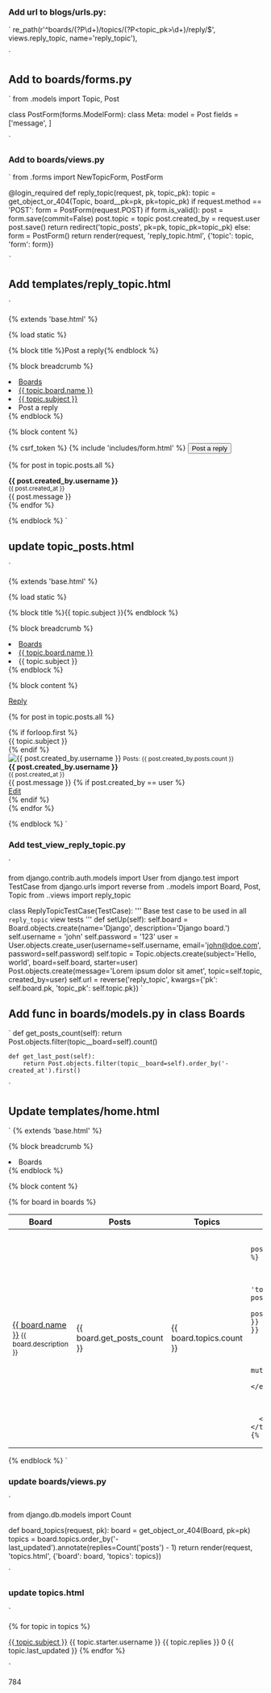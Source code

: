 ### Add url to blogs/urls.py:

`
re_path(r'^boards/(?P<pk>\d+)/topics/(?P<topic_pk>\d+)/reply/$', views.reply_topic, name='reply_topic'),

`

## Add to boards/forms.py

`
from .models import Topic, Post

class PostForm(forms.ModelForm):
    class Meta:
        model = Post
        fields = ['message', ]

`

### Add to boards/views.py

`
from .forms import NewTopicForm, PostForm


@login_required
def reply_topic(request, pk, topic_pk):
    topic = get_object_or_404(Topic, board__pk=pk, pk=topic_pk)
    if request.method == 'POST':
        form = PostForm(request.POST)
        if form.is_valid():
            post = form.save(commit=False)
            post.topic = topic
            post.created_by = request.user
            post.save()
            return redirect('topic_posts', pk=pk, topic_pk=topic_pk)
    else:
        form = PostForm()
    return render(request, 'reply_topic.html', {'topic': topic, 'form': form})

    `

## Add templates/reply_topic.html

`

{% extends 'base.html' %}

{% load static %}

{% block title %}Post a reply{% endblock %}

{% block breadcrumb %}
  <li class="breadcrumb-item"><a href="{% url 'home' %}">Boards</a></li>
  <li class="breadcrumb-item"><a href="{% url 'board_topics' topic.board.pk %}">{{ topic.board.name }}</a></li>
  <li class="breadcrumb-item"><a href="{% url 'topic_posts' topic.board.pk topic.pk %}">{{ topic.subject }}</a></li>
  <li class="breadcrumb-item active">Post a reply</li>
{% endblock %}

{% block content %}

  <form method="post" class="mb-4">
    {% csrf_token %}
    {% include 'includes/form.html' %}
    <button type="submit" class="btn btn-success">Post a reply</button>
  </form>

  {% for post in topic.posts.all %}
    <div class="card mb-2">
      <div class="card-body p-3">
        <div class="row mb-3">
          <div class="col-6">
            <strong class="text-muted">{{ post.created_by.username }}</strong>
          </div>
          <div class="col-6 text-right">
            <small class="text-muted">{{ post.created_at }}</small>
          </div>
        </div>
        {{ post.message }}
      </div>
    </div>
  {% endfor %}

{% endblock %}
`

## update topic_posts.html

`

{% extends 'base.html' %}

{% load static %}

{% block title %}{{ topic.subject }}{% endblock %}

{% block breadcrumb %}
  <li class="breadcrumb-item"><a href="{% url 'home' %}">Boards</a></li>
  <li class="breadcrumb-item"><a href="{% url 'board_topics' topic.board.pk %}">{{ topic.board.name }}</a></li>
  <li class="breadcrumb-item active">{{ topic.subject }}</li>
{% endblock %}

{% block content %}

  <div class="mb-4">
    <a href="#" class="btn btn-primary" role="button">Reply</a>
  </div>

  
{% for post in topic.posts.all %}
<div class="card mb-2 {% if forloop.first %}border-dark{% endif %}">
  {% if forloop.first %}
    <div class="card-header text-white bg-dark py-2 px-3">{{ topic.subject }}</div>
  {% endif %}
  <div class="card-body p-3">
        <div class="row">
          <div class="col-2">
            <img src="{% static 'img/person.png' %}" alt="{{ post.created_by.username }}" class="w-100">
            <small>Posts: {{ post.created_by.posts.count }}</small>
          </div>
          <div class="col-10">
            <div class="row mb-3">
              <div class="col-6">
                <strong class="text-muted">{{ post.created_by.username }}</strong>
              </div>
              <div class="col-6 text-right">
                <small class="text-muted">{{ post.created_at }}</small>
              </div>
            </div>
            {{ post.message }}
            {% if post.created_by == user %}
              <div class="mt-3">
                <a href="#" class="btn btn-primary btn-sm" role="button">Edit</a>
              </div>
            {% endif %}
          </div>
        </div>
      </div>
    </div>
  {% endfor %}

{% endblock %}
`

### Add test_view_reply_topic.py

`


from django.contrib.auth.models import User
from django.test import TestCase
from django.urls import reverse
from ..models import Board, Post, Topic
from ..views import reply_topic

class ReplyTopicTestCase(TestCase):
    '''
    Base test case to be used in all `reply_topic` view tests
    '''
    def setUp(self):
        self.board = Board.objects.create(name='Django', description='Django board.')
        self.username = 'john'
        self.password = '123'
        user = User.objects.create_user(username=self.username, email='john@doe.com', password=self.password)
        self.topic = Topic.objects.create(subject='Hello, world', board=self.board, starter=user)
        Post.objects.create(message='Lorem ipsum dolor sit amet', topic=self.topic, created_by=user)
        self.url = reverse('reply_topic', kwargs={'pk': self.board.pk, 'topic_pk': self.topic.pk})
`

## Add func in boards/models.py in class Boards

`
def get_posts_count(self):
        return Post.objects.filter(topic__board=self).count()

    def get_last_post(self):
        return Post.objects.filter(topic__board=self).order_by('-created_at').first()
`

## Update templates/home.html

`
{% extends 'base.html' %}

{% block breadcrumb %}
<li class="breadcrumb-item active">Boards</li>
{% endblock %}

{% block content %}
<table class="table">
  <thead class="thead-inverse">
    <tr>
      <th>Board</th>
      <th>Posts</th>
      <th>Topics</th>
      <th>Last Post</th>
    </tr>
  </thead>
  <tbody>
    {% for board in boards %}
    <tr>
      <td>
        <a href="{% url 'board_topics' board.pk %}">{{ board.name }}</a>
        <small class="text-muted d-block">{{ board.description }}</small>
      </td>
      <td class="align-middle">
        {{ board.get_posts_count }}
      </td>
      <td class="align-middle">
        {{ board.topics.count }}
      </td>
      <td class="align-middle">

        {% with post=board.get_last_post %}
        {% if post %}
        <small>
          <a href="{% url 'topic_posts' board.pk post.topic.pk %}">
            By {{ post.created_by.username }} at {{ post.created_at }}
          </a>
        </small>
        {% else %}
        <small class="text-muted">
          <em>No posts yet.</em>
        </small>
        {% endif %}
        {% endwith %}
      </td>
    </tr>
    {% endfor %}
  </tbody>
</table>
{% endblock %}
`

### update boards/views.py

`

from django.db.models import Count


def board_topics(request, pk):
    board = get_object_or_404(Board, pk=pk)
    topics = board.topics.order_by('-last_updated').annotate(replies=Count('posts') - 1)
    return render(request, 'topics.html', {'board': board, 'topics': topics})

`

### update topics.html

`


{% for topic in topics %}
  <tr>
    <td><a href="{% url 'topic_posts' board.pk topic.pk %}">{{ topic.subject }}</a></td>
    <td>{{ topic.starter.username }}</td>
    <td>{{ topic.replies }}</td>
    <td>0</td>
    <td>{{ topic.last_updated }}</td>
  </tr>
{% endfor %}

`


784